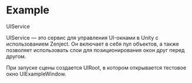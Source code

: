 # Example

UIService

UIService — это сервис для управления UI-окнами в Unity с использованием Zenject. Он включает в себя пул объектов, а также позволяет использовать слои для позиционирования окон друг перед другом.

При запуске сцены создается UIRoot, в котором открывается тестовое окно UIExampleWindow.